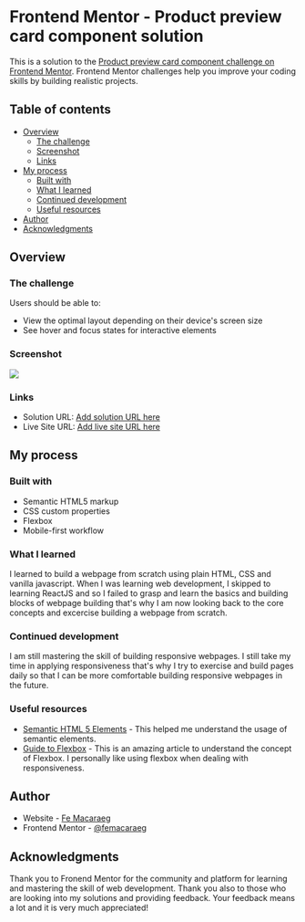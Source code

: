 # Frontend Mentor - Product preview card component solution

This is a solution to the [Product preview card component challenge on Frontend Mentor](https://www.frontendmentor.io/challenges/product-preview-card-component-GO7UmttRfa). Frontend Mentor challenges help you improve your coding skills by building realistic projects.

## Table of contents

- [Overview](#overview)
  - [The challenge](#the-challenge)
  - [Screenshot](#screenshot)
  - [Links](#links)
- [My process](#my-process)
  - [Built with](#built-with)
  - [What I learned](#what-i-learned)
  - [Continued development](#continued-development)
  - [Useful resources](#useful-resources)
- [Author](#author)
- [Acknowledgments](#acknowledgments)

## Overview

### The challenge

Users should be able to:

- View the optimal layout depending on their device's screen size
- See hover and focus states for interactive elements

### Screenshot

![](./screenshot.jpg)

### Links

- Solution URL: [Add solution URL here](https://your-solution-url.com)
- Live Site URL: [Add live site URL here](https://your-live-site-url.com)

## My process

### Built with

- Semantic HTML5 markup
- CSS custom properties
- Flexbox
- Mobile-first workflow

### What I learned

I learned to build a webpage from scratch using plain HTML, CSS and vanilla javascript. When I was learning web development, I skipped to learning ReactJS and so I failed to grasp and learn the basics and building blocks of webpage building that's why I am now looking back to the core concepts and excercise building a webpage from scratch.

### Continued development

I am still mastering the skill of building responsive webpages. I still take my time in applying responsiveness that's why I try to exercise and build pages daily so that I can be more comfortable building responsive webpages in the future.

### Useful resources

- [Semantic HTML 5 Elements](https://www.w3schools.com/html/html5_semantic_elements.asp) - This helped me understand the usage of semantic elements.
- [Guide to Flexbox](https://css-tricks.com/snippets/css/a-guide-to-flexbox/) - This is an amazing article to understand the concept of Flexbox. I personally like using flexbox when dealing with responsiveness.

## Author

- Website - [Fe Macaraeg ](https://femacaraeg.github.io/my-portfolio/)
- Frontend Mentor - [@femacaraeg](https://www.frontendmentor.io/profile/femacaraeg)

## Acknowledgments

Thank you to Fronend Mentor for the community and platform for learning and mastering the skill of web development. Thank you also to those who are looking into my solutions and providing feedback. Your feedback means a lot and it is very much appreciated!
